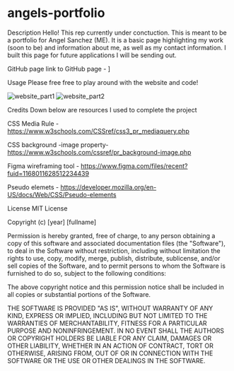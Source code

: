 # angels-portfolio
Description
Hello! This rep currently under conctuction. This is meant to be a portfolio for Angel Sanchez (ME). It is a basic page highlighting my work (soon to be) and information about me, as well as my contact information. I built this page for future applications I will be sending out. 

GitHub page
link to GitHub page - ]

Usage
Please free free to play around with the website and code!


![website_part1](https://user-images.githubusercontent.com/115054712/199654436-ab82e755-03d2-4992-9fb3-770f9bb95e4e.png)
![website_part2](https://user-images.githubusercontent.com/115054712/199654439-f5bfaada-4a38-4bef-bb6d-bcf74afc7c97.png)


Credits
Down below are resources I used to complete the project

CSS Media Rule - https://www.w3schools.com/CSSref/css3_pr_mediaquery.php 

CSS background -image property- https://www.w3schools.com/cssref/pr_background-image.php 

Figma wireframing tool - https://www.figma.com/files/recent?fuid=1168011628512234439

Pseudo elemets - https://developer.mozilla.org/en-US/docs/Web/CSS/Pseudo-elements

License
MIT License

Copyright (c) [year] [fullname]

Permission is hereby granted, free of charge, to any person obtaining a copy of this software and associated documentation files (the "Software"), to deal in the Software without restriction, including without limitation the rights to use, copy, modify, merge, publish, distribute, sublicense, and/or sell copies of the Software, and to permit persons to whom the Software is furnished to do so, subject to the following conditions:

The above copyright notice and this permission notice shall be included in all copies or substantial portions of the Software.

THE SOFTWARE IS PROVIDED "AS IS", WITHOUT WARRANTY OF ANY KIND, EXPRESS OR IMPLIED, INCLUDING BUT NOT LIMITED TO THE WARRANTIES OF MERCHANTABILITY, FITNESS FOR A PARTICULAR PURPOSE AND NONINFRINGEMENT. IN NO EVENT SHALL THE AUTHORS OR COPYRIGHT HOLDERS BE LIABLE FOR ANY CLAIM, DAMAGES OR OTHER LIABILITY, WHETHER IN AN ACTION OF CONTRACT, TORT OR OTHERWISE, ARISING FROM, OUT OF OR IN CONNECTION WITH THE SOFTWARE OR THE USE OR OTHER DEALINGS IN THE SOFTWARE.


